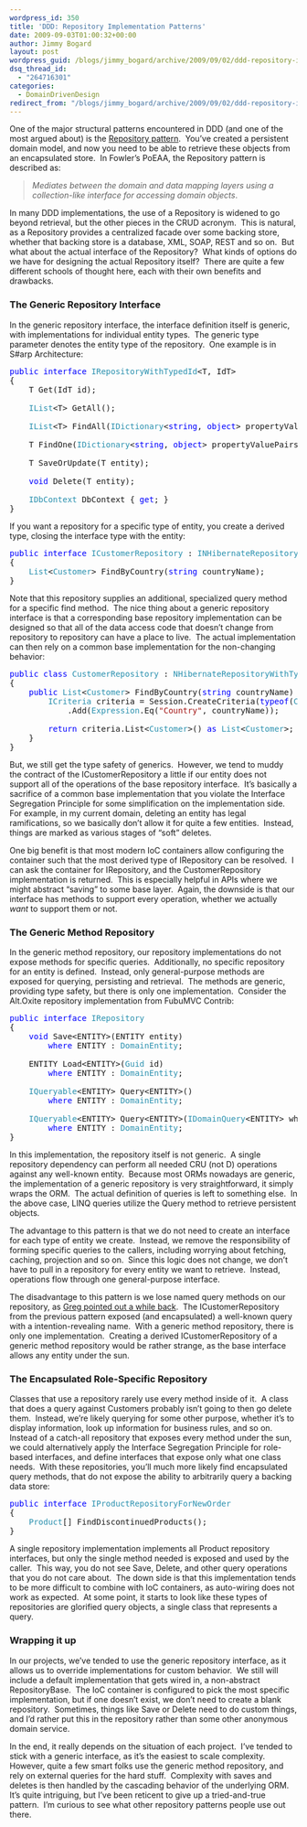 ```yaml
---
wordpress_id: 350
title: 'DDD: Repository Implementation Patterns'
date: 2009-09-03T01:00:32+00:00
author: Jimmy Bogard
layout: post
wordpress_guid: /blogs/jimmy_bogard/archive/2009/09/02/ddd-repository-implementation-patterns.aspx
dsq_thread_id:
  - "264716301"
categories:
  - DomainDrivenDesign
redirect_from: "/blogs/jimmy_bogard/archive/2009/09/02/ddd-repository-implementation-patterns.aspx/"
---
```

One of the major structural patterns encountered in DDD (and one of the most argued about) is the [Repository pattern](http://martinfowler.com/eaaCatalog/repository.html).&#160; You’ve created a persistent domain model, and now you need to be able to retrieve these objects from an encapsulated store.&#160; In Fowler’s PoEAA, the Repository pattern is described as:

> _Mediates between the domain and data mapping layers using a collection-like interface for accessing domain objects_.

In many DDD implementations, the use of a Repository is widened to go beyond retrieval, but the other pieces in the CRUD acronym.&#160; This is natural, as a Repository provides a centralized facade over some backing store, whether that backing store is a database, XML, SOAP, REST and so on.&#160; But what about the actual interface of the Repository?&#160; What kinds of options do we have for designing the actual Repository itself?&#160; There are quite a few different schools of thought here, each with their own benefits and drawbacks.

### The Generic Repository Interface

In the generic repository interface, the interface definition itself is generic, with implementations for individual entity types.&#160; The generic type parameter denotes the entity type of the repository.&#160; One example is in S#arp Architecture:

<pre><span style="color: blue">public interface </span><span style="color: #2b91af">IRepositoryWithTypedId</span>&lt;T, IdT&gt;
{
    T Get(IdT id);

    <span style="color: #2b91af">IList</span>&lt;T&gt; GetAll();

    <span style="color: #2b91af">IList</span>&lt;T&gt; FindAll(<span style="color: #2b91af">IDictionary</span>&lt;<span style="color: blue">string</span>, <span style="color: blue">object</span>&gt; propertyValuePairs);

    T FindOne(<span style="color: #2b91af">IDictionary</span>&lt;<span style="color: blue">string</span>, <span style="color: blue">object</span>&gt; propertyValuePairs);

    T SaveOrUpdate(T entity);

    <span style="color: blue">void </span>Delete(T entity);

    <span style="color: #2b91af">IDbContext </span>DbContext { <span style="color: blue">get</span>; }
}</pre>

[](http://11011.net/software/vspaste)

If you want a repository for a specific type of entity, you create a derived type, closing the interface type with the entity:

<pre><span style="color: blue">public interface </span><span style="color: #2b91af">ICustomerRepository </span>: <span style="color: #2b91af">INHibernateRepositoryWithTypedId</span>&lt;<span style="color: #2b91af">Customer</span>, <span style="color: blue">string</span>&gt;
{
    <span style="color: #2b91af">List</span>&lt;<span style="color: #2b91af">Customer</span>&gt; FindByCountry(<span style="color: blue">string </span>countryName);
}</pre>

[](http://11011.net/software/vspaste)

Note that this repository supplies an additional, specialized query method for a specific find method.&#160; The nice thing about a generic repository interface is that a corresponding base repository implementation can be designed so that all of the data access code that doesn’t change from repository to repository can have a place to live.&#160; The actual implementation can then rely on a common base implementation for the non-changing behavior:

<pre><span style="color: blue">public class </span><span style="color: #2b91af">CustomerRepository </span>: <span style="color: #2b91af">NHibernateRepositoryWithTypedId</span>&lt;<span style="color: #2b91af">Customer</span>, <span style="color: blue">string</span>&gt;, <span style="color: #2b91af">ICustomerRepository
</span>{
    <span style="color: blue">public </span><span style="color: #2b91af">List</span>&lt;<span style="color: #2b91af">Customer</span>&gt; FindByCountry(<span style="color: blue">string </span>countryName) {
        <span style="color: #2b91af">ICriteria </span>criteria = Session.CreateCriteria(<span style="color: blue">typeof</span>(<span style="color: #2b91af">Customer</span>))
            .Add(<span style="color: #2b91af">Expression</span>.Eq(<span style="color: #a31515">"Country"</span>, countryName));

        <span style="color: blue">return </span>criteria.List&lt;<span style="color: #2b91af">Customer</span>&gt;() <span style="color: blue">as </span><span style="color: #2b91af">List</span>&lt;<span style="color: #2b91af">Customer</span>&gt;;
    }
}</pre>

[](http://11011.net/software/vspaste)

But, we still get the type safety of generics.&#160; However, we tend to muddy the contract of the ICustomerRepository a little if our entity does not support all of the operations of the base repository interface.&#160; It’s basically a sacrifice of a common base implementation that you violate the Interface Segregation Principle for some simplification on the implementation side.&#160; For example, in my current domain, deleting an entity has legal ramifications, so we basically don’t allow it for quite a few entities.&#160; Instead, things are marked as various stages of “soft” deletes.

One big benefit is that most modern IoC containers allow configuring the container such that the most derived type of IRepository<T> can be resolved.&#160; I can ask the container for IRepository<Customer>, and the CustomerRepository implementation is returned.&#160; This is especially helpful in APIs where we might abstract “saving” to some base layer.&#160; Again, the downside is that our interface has methods to support every operation, whether we actually _want_ to support them or not.

### The Generic Method Repository

In the generic method repository, our repository implementations do not expose methods for specific queries.&#160; Additionally, no specific repository for an entity is defined.&#160; Instead, only general-purpose methods are exposed for querying, persisting and retrieval.&#160; The methods are generic, providing type safety, but there is only one implementation.&#160; Consider the Alt.Oxite repository implementation from FubuMVC Contrib:

<pre><span style="color: blue">public interface </span><span style="color: #2b91af">IRepository
</span>{
    <span style="color: blue">void </span>Save&lt;ENTITY&gt;(ENTITY entity)
        <span style="color: blue">where </span>ENTITY : <span style="color: #2b91af">DomainEntity</span>;

    ENTITY Load&lt;ENTITY&gt;(<span style="color: #2b91af">Guid </span>id)
        <span style="color: blue">where </span>ENTITY : <span style="color: #2b91af">DomainEntity</span>;

    <span style="color: #2b91af">IQueryable</span>&lt;ENTITY&gt; Query&lt;ENTITY&gt;()
        <span style="color: blue">where </span>ENTITY : <span style="color: #2b91af">DomainEntity</span>;

    <span style="color: #2b91af">IQueryable</span>&lt;ENTITY&gt; Query&lt;ENTITY&gt;(<span style="color: #2b91af">IDomainQuery</span>&lt;ENTITY&gt; whereQuery)
        <span style="color: blue">where </span>ENTITY : <span style="color: #2b91af">DomainEntity</span>;
}</pre>

[](http://11011.net/software/vspaste)

In this implementation, the repository itself is not generic.&#160; A single repository dependency can perform all needed CRU (not D) operations against any well-known entity.&#160; Because most ORMs nowadays are generic, the implementation of a generic repository is very straightforward, it simply wraps the ORM.&#160; The actual definition of queries is left to something else.&#160; In the above case, LINQ queries utilize the Query method to retrieve persistent objects.

The advantage to this pattern is that we do not need to create an interface for each type of entity we create.&#160; Instead, we remove the responsibility of forming specific queries to the callers, including worrying about fetching, caching, projection and so on.&#160; Since this logic does not change, we don’t have to pull in a repository for every entity we want to retrieve.&#160; Instead, operations flow through one general-purpose interface.

The disadvantage to this pattern is we lose named query methods on our repository, as [Greg pointed out a while back](http://codebetter.com/blogs/gregyoung/archive/2009/01/16/ddd-the-generic-repository.aspx).&#160; The ICustomerRepository from the previous pattern exposed (and encapsulated) a well-known query with a intention-revealing name.&#160; With a generic method repository, there is only one implementation.&#160; Creating a derived ICustomerRepository of a generic method repository would be rather strange, as the base interface allows any entity under the sun.

### The Encapsulated Role-Specific Repository

Classes that use a repository rarely use every method inside of it.&#160; A class that does a query against Customers probably isn’t going to then go delete them.&#160; Instead, we’re likely querying for some other purpose, whether it’s to display information, look up information for business rules, and so on.&#160; Instead of a catch-all repository that exposes every method under the sun, we could alternatively apply the Interface Segregation Principle for role-based interfaces, and define interfaces that expose only what one class needs.&#160; With these repositories, you’ll much more likely find encapsulated query methods, that do not expose the ability to arbitrarily query a backing data store:

<pre><span style="color: blue">public interface </span><span style="color: #2b91af">IProductRepositoryForNewOrder
</span>{
    <span style="color: #2b91af">Product</span>[] FindDiscontinuedProducts();
}</pre>

[](http://11011.net/software/vspaste)

A single repository implementation implements all Product repository interfaces, but only the single method needed is exposed and used by the caller.&#160; This way, you do not see Save, Delete, and other query operations that you do not care about.&#160; The down side is that this implementation tends to be more difficult to combine with IoC containers, as auto-wiring does not work as expected.&#160; At some point, it starts to look like these types of repositories are glorified query objects, a single class that represents a query.

### 

### Wrapping it up

In our projects, we’ve tended to use the generic repository interface, as it allows us to override implementations for custom behavior.&#160; We still will include a default implementation that gets wired in, a non-abstract RepositoryBase<T>.&#160; The IoC container is configured to pick the most specific implementation, but if one doesn’t exist, we don’t need to create a blank repository.&#160; Sometimes, things like Save or Delete need to do custom things, and I’d rather put this in the repository rather than some other anonymous domain service.

In the end, it really depends on the situation of each project.&#160; I’ve tended to stick with a generic interface, as it’s the easiest to scale complexity.&#160; However, quite a few smart folks use the generic method repository, and rely on external queries for the hard stuff.&#160; Complexity with saves and deletes is then handled by the cascading behavior of the underlying ORM.&#160; It’s quite intriguing, but I’ve been reticent to give up a tried-and-true pattern.&#160; I’m curious to see what other repository patterns people use out there.